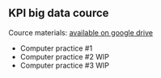 ## KPI big data cource

Cource materials:
[available on google drive](https://drive.google.com/drive/u/0/folders/0B9Z2hdYq9OsLYUdvUnNJajNOSjQ)

- Computer practice #1
- Computer practice #2 WIP
- Computer practice #3 WIP
